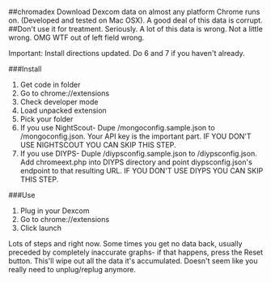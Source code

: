 ##chromadex
Download Dexcom data on almost any platform Chrome runs on. (Developed and tested on Mac OSX). A good deal of this data is corrupt. 
##Don't use it for treatment. Seriously. A lot of this data is wrong. Not a little wrong. OMG WTF out of left field wrong.

Important: Install directions updated. Do 6 and 7 if you haven't already.

###Install
1. Get code in folder
2. Go to chrome://extensions
3. Check developer mode
4. Load unpacked extension
5. Pick your folder
6. If you use NightScout- Dupe /mongoconfig.sample.json to /mongoconfig.json. Your API key is the important part. IF YOU DON'T USE NIGHTSCOUT YOU CAN SKIP THIS STEP.
7. If you use DIYPS- Duple /diypsconfig.sample.json to /diypsconfig.json. Add chromeext.php into DIYPS directory and point diypsconfig.json's endpoint to that resulting URL. IF YOU DON'T USE DIYPS YOU CAN SKIP THIS STEP.

###Use
1. Plug in your Dexcom
2. Go to chrome://extensions
3. Click launch

Lots of steps and right now. Some times you get no data back, usually preceded by completely inaccurate graphs- if that happens, press the Reset button. This'll wipe out all the data it's accumulated. Doesn't seem like you really need to unplug/replug anymore.

